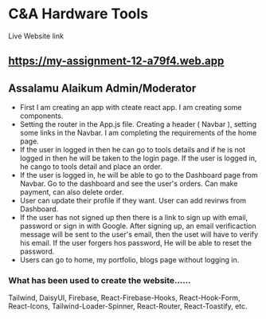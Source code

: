  # C&A Hardware Tools

Live Website link
## https://my-assignment-12-a79f4.web.app


 ## Assalamu Alaikum Admin/Moderator
- First I am creating an app with cteate react app. I am creating some components.
- Setting the router in the App.js file. Creating a header ( Navbar ), setting some links in the Navbar. I am completing the requirements of the home page.
- If the user in logged in then he can go to tools details and if he is not logged in then he will be taken to the login page. If the user is logged in, he cango to tools detail and place an order.
- If the user is logged in, he will be able to go to the Dashboard page from Navbar. Go to the dashboard and see the user's orders. Can make payment, can also delete order.
- User can update their profile if they want. User can add revirws from Dashboard.
- If the user has not signed up then there is a link to sign up with email, password or sign in with Google. After signing up, an email verificaction message will be sent to the user's email, then the uset will have to verify his email. If the user forgers hos password, He will be able to reset the password.
- Users can go to home, my portfolio, blogs page without logging in.



### What has been used to create the website...... 
Tailwind, DaisyUI, Firebase, React-Firebase-Hooks, React-Hook-Form, React-Icons, Tailwind-Loader-Spinner, React-Router, React-Toastify, etc.
 
